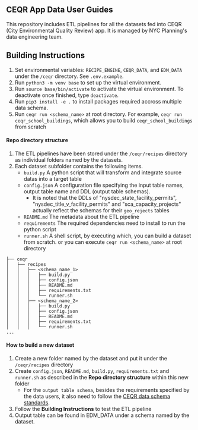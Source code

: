 ## CEQR App Data User Guides
This repository includes ETL pipelines for all the datasets fed into CEQR (City Environmental Quality Review) app. It is managed by NYC Planning's data engineering team.

## Building Instructions
1. Set environmental variables: `RECIPE_ENGINE`, `CEQR_DATA`, and `EDM_DATA` under the `/ceqr` directory. See `.env.example`.
2. Run `python3 -m venv base` to set up the virtual environment.
3. Run `source base/bin/activate` to activate the virtual environment. To deactivate once finished, type `deactivate`.
4. Run `pip3 install -e .` to install packages required accross multiple data schema.
4. Run `ceqr run <schema_name>` at root directory. For example, `ceqr run ceqr_school_buildings`, which allows you to build `ceqr_school_buildings` from scratch

#### Repo directory structure
1. The ETL pipelines have been stored under the `/ceqr/recipes` directory as individual folders named by the datasets.
2. Each dataset subfolder contains the following items.
   - `build.py` A python script that will transform and integrate source datas into a target table
   - `config.json` A configuration file specifying the input table names, output table name and DDL (output table schemas).
     - It is noted that the DDLs of "nysdec_state_facility_permits", "nysdec_title_v_facility_permits" and "sca_capacity_projects" actually reflect the schemas for their `geo_rejects` tables
   - `README.md` The metadata about the ETL pipeline
   - `requirements` The required dependencies need to install to run the python script
   - `runner.sh` A shell script, by executing which, you can build a dataset from scratch. or you can execute `ceqr run <schema_name>` at root directory
```
├── ceqr
│   ├── recipes
│   │   ├── <schema_name_1>
│   │   │   ├── build.py
│   │   │   ├── config.json
│   │   │   ├── README.md
│   │   │   ├── requirements.txt
│   │   │   └── runner.sh
│   │   ├── <schema_name_2>
│   │   │   ├── build.py
│   │   │   ├── config.json
│   │   │   ├── README.md
│   │   │   ├── requirements.txt
│   │   │   └── runner.sh
...
```

#### How to build a new dataset
1. Create a new folder named by the dataset and put it under the `/ceqr/recipes` directory
2. Create `config.json`, `README.md`, `build.py`, `requirements.txt` and `runner.sh` as described in the **Repo directory structure** within this new folder
   - For the `output table schema`, besides the requirements specified by the data users, it also need to follow the [CEQR data schema standards](https://docs.google.com/spreadsheets/d/1Z41fgiU_mi1KltlS783kUZpPcC8Sn7hUxTqhaNxQFg8/edit?usp=sharing).
2. Follow the **Building Instructions** to test the ETL pipeline
3. Output table can be found in EDM_DATA under a schema named by the dataset.